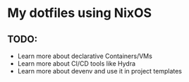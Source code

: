 # My dotfiles using NixOS

## TODO:
 - Learn more about declarative Containers/VMs
 - Learn more about CI/CD tools like Hydra
 - Learn more about devenv and use it in project templates
